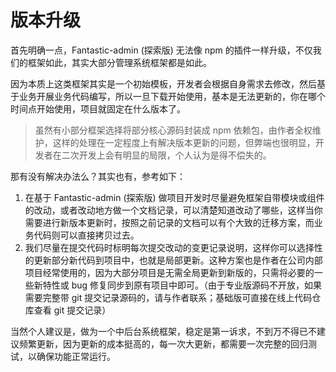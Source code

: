 # 版本升级

首先明确一点，Fantastic-admin (探索版) 无法像 npm 的插件一样升级，不仅我们的框架如此，其实大部分管理系统框架都是如此。

因为本质上这类框架其实是一个初始模板，开发者会根据自身需求去修改，然后基于业务开展业务代码编写，所以一旦下载开始使用，基本是无法更新的，你在哪个时间点开始使用，项目就固定在什么版本了。

> 虽然有小部分框架选择将部分核心源码封装成 npm 依赖包，由作者全权维护，这样的处理在一定程度上有解决版本更新的问题，但弊端也很明显，开发者在二次开发上会有明显的局限，个人认为是得不偿失的。

那有没有解决办法么？其实也有，参考如下：

1. 在基于 Fantastic-admin (探索版) 做项目开发时尽量避免框架自带模块或组件的改动，或者改动地方做一个文档记录，可以清楚知道改动了哪些，这样当你需要进行新版本更新时，按照之前记录的文档可以有个大致的迁移方案，而业务代码则可以直接拷贝过去。
2. 我们尽量在提交代码时标明每次提交改动的变更记录说明，这样你可以选择性的更新部分新代码到项目中，也就是局部更新。这种方案也是作者在公司内部项目经常使用的，因为大部分项目是无需全局更新到新版的，只需将必要的一些新特性或 bug 修复同步到原有项目中即可。（由于专业版源码不开放，如果需要完整带 git 提交记录源码的，请与作者联系；基础版可直接在线上代码仓库查看 git 提交记录）

当然个人建议是，做为一个中后台系统框架，稳定是第一诉求，不到万不得已不建议频繁更新，因为更新的成本挺高的，每一次大更新，都需要一次完整的回归测试，以确保功能正常运行。
